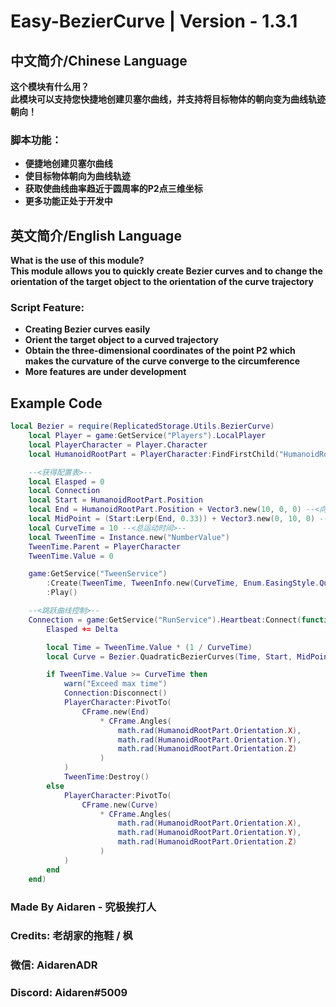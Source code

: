 # Easy-BezierCurve | Version - 1.3.1

## 中文简介/Chinese Language
**这个模块有什么用？   
此模块可以支持您快捷地创建贝塞尔曲线，并支持将目标物体的朝向变为曲线轨迹朝向！**
### **脚本功能：**
* **便捷地创建贝塞尔曲线**
* **使目标物体朝向为曲线轨迹**
* **获取使曲线曲率趋近于圆周率的P2点三维坐标**
* **更多功能正处于开发中**

## 英文简介/English Language
**What is the use of this module?    
This module allows you to quickly create Bezier curves and to change the orientation of the target object to the orientation of the curve trajectory**
### **Script Feature:**
* **Creating Bezier curves easily**
* **Orient the target object to a curved trajectory**
* **Obtain the three-dimensional coordinates of the point P2 which makes the curvature of the curve converge to the circumference**
* **More features are under development**

## Example Code
```lua 
local Bezier = require(ReplicatedStorage.Utils.BezierCurve)
	local Player = game:GetService("Players").LocalPlayer
	local PlayerCharacter = Player.Character
	local HumanoidRootPart = PlayerCharacter:FindFirstChild("HumanoidRootPart")

	--<获得配置表>--
	local Elasped = 0
	local Connection
	local Start = HumanoidRootPart.Position
	local End = HumanoidRootPart.Position + Vector3.new(10, 0, 0) --<向X轴运动10个单位>--
	local MidPoint = (Start:Lerp(End, 0.33)) + Vector3.new(0, 10, 0) --<将中间点设为两点间中点向上10个单位>--
	local CurveTime = 10 --<总运动时间>--
	local TweenTime = Instance.new("NumberValue")
	TweenTime.Parent = PlayerCharacter
	TweenTime.Value = 0

	game:GetService("TweenService")
		:Create(TweenTime, TweenInfo.new(CurveTime, Enum.EasingStyle.Quart), { Value = CurveTime })
		:Play()

	--<跳跃曲线控制>--
	Connection = game:GetService("RunService").Heartbeat:Connect(function(Delta)
		Elasped += Delta

		local Time = TweenTime.Value * (1 / CurveTime)
		local Curve = Bezier.QuadraticBezierCurves(Time, Start, MidPoint, End)

		if TweenTime.Value >= CurveTime then
			warn("Exceed max time")
			Connection:Disconnect()
			PlayerCharacter:PivotTo(
				CFrame.new(End)
					* CFrame.Angles(
						math.rad(HumanoidRootPart.Orientation.X),
						math.rad(HumanoidRootPart.Orientation.Y),
						math.rad(HumanoidRootPart.Orientation.Z)
					)
			)
			TweenTime:Destroy()
		else
			PlayerCharacter:PivotTo(
				CFrame.new(Curve)
					* CFrame.Angles(
						math.rad(HumanoidRootPart.Orientation.X),
						math.rad(HumanoidRootPart.Orientation.Y),
						math.rad(HumanoidRootPart.Orientation.Z)
					)
			)
		end
	end)

```
### **Made By Aidaren - 究极挨打人**
### **Credits: 老胡家的拖鞋 / 枫**
### **微信: AidarenADR**
### **Discord: Aidaren#5009**
